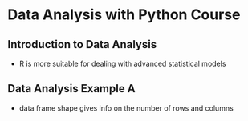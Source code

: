# Data Analysis with Python Course

## Introduction to Data Analysis

- R is more suitable for dealing with advanced statistical models

## Data Analysis Example A

- data frame shape gives info on the number of rows and columns